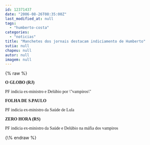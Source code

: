 ```yaml
---
id: 12371437
date: "2006-08-26T08:35:00Z"
last_modified_at: null
tags:
  - "humberto-costa"
categories:
  - "noticias"
title: "Manchetes dos jornais destacam indiciamento de Humberto"
sutia: null
chapeu: null
autor: null
imagem: null
---
```

{\% raw %}
<p><P><FONT face=Verdana><STRONG>O GLOBO (RJ)</STRONG></FONT></P></p>
<p><P><FONT face=Verdana>PF indicia ex-ministro e Delúbio por \"vampiros\"</FONT></P></p>
<p><P><FONT face=Verdana><STRONG>FOLHA DE S.PAULO</STRONG></FONT></P></p>
<p><P><FONT face=Verdana>PF indicia ex-ministro da Saúde de Lula</FONT></P></p>
<p><P><FONT face=Verdana><STRONG>ZERO HORA (RS)</STRONG></FONT></P></p>
<p><P><FONT face=Verdana>PF indicia ex-ministro da Saúde e Delúbio na máfia dos vampiros</FONT></P> </p>
{\% endraw %}